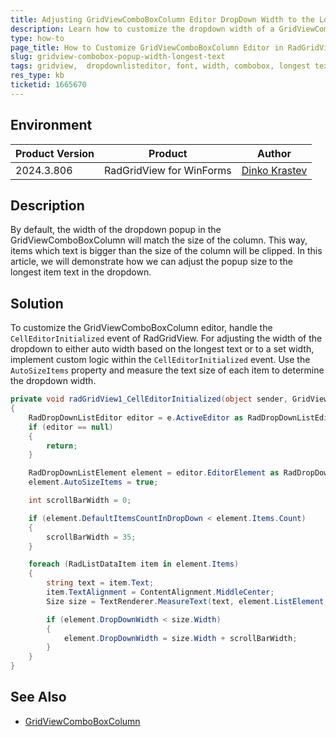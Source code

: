 ```yaml
---
title: Adjusting GridViewComboBoxColumn Editor DropDown Width to the Longest Text in RadGridView
description: Learn how to customize the dropdown width of a GridViewComboBoxColumn editor to match the longest item text width.
type: how-to
page_title: How to Customize GridViewComboBoxColumn Editor in RadGridView for WinForms
slug: gridview-combobox-popup-width-longest-text
tags: gridview,  dropdownlisteditor, font, width, combobox, longest text
res_type: kb
ticketid: 1665670
---
```


## Environment

|Product Version|Product|Author|
|----|----|----|
|2024.3.806|RadGridView for WinForms|[Dinko Krastev](https://www.telerik.com/blogs/author/dinko-krastev)|

## Description

By default, the width of the dropdown popup in the GridViewComboBoxColumn will match the size of the column. This way, items which text is bigger than the size of the column will be clipped. In this article, we will demonstrate how we can adjust the popup size to the longest item text in the dropdown.

## Solution

To customize the GridViewComboBoxColumn editor, handle the `CellEditorInitialized` event of RadGridView. For adjusting the width of the dropdown to either auto width based on the longest text or to a set width, implement custom logic within the `CellEditorInitialized` event. Use the `AutoSizeItems` property and measure the text size of each item to determine the dropdown width.

````C#
private void radGridView1_CellEditorInitialized(object sender, GridViewCellEventArgs e)
{
    RadDropDownListEditor editor = e.ActiveEditor as RadDropDownListEditor;
    if (editor == null)
    {
        return;
    }

    RadDropDownListElement element = editor.EditorElement as RadDropDownListEditorElement;
    element.AutoSizeItems = true;

    int scrollBarWidth = 0;

    if (element.DefaultItemsCountInDropDown < element.Items.Count)
    {
        scrollBarWidth = 35;
    }

    foreach (RadListDataItem item in element.Items)
    {
        string text = item.Text;
        item.TextAlignment = ContentAlignment.MiddleCenter;
        Size size = TextRenderer.MeasureText(text, element.ListElement.Font);

        if (element.DropDownWidth < size.Width)
        {
            element.DropDownWidth = size.Width + scrollBarWidth;
        }
    }
}

````

## See Also

* [GridViewComboBoxColumn](https://docs.telerik.com/devtools/winforms/controls/gridview/columns/column-types/gridviewcomboboxcolumn)
